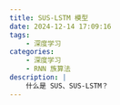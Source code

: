 ```yaml
---
title: SUS-LSTM 模型
date: 2024-12-14 17:09:16
tags: 
    - 深度学习
categories: 
    - 深度学习
    - RNN 族算法
description: |
    什么是 SUS、SUS-LSTM？
---
```


